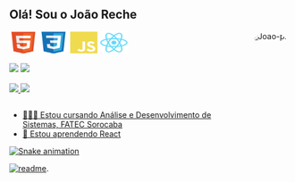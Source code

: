 ## Olá! Sou o João Reche

<div style="display: inline_block">
  <img align="center" alt="Joao-HTML" height="40" width="50" src="https://raw.githubusercontent.com/devicons/devicon/master/icons/html5/html5-original.svg">
  <img align="center" alt="Joao-CSS" height="40" width="50" src="https://raw.githubusercontent.com/devicons/devicon/master/icons/css3/css3-original.svg">
  <img align="center" alt="Joao-Js" height="40" width="50" src="https://raw.githubusercontent.com/devicons/devicon/master/icons/javascript/javascript-plain.svg">
  <img align="center" alt="Joao-React" height="40" width="50" src="https://raw.githubusercontent.com/devicons/devicon/master/icons/react/react-original.svg">
  <img align="right" alt="Joao-pic" height="150" style="border-radius:50px;" src="https://media.tenor.com/2yzvgWyZK7kAAAAi/animation-pixel-art.gif">
</div>
<div><br>
  <a href = "mailto:joaovitorpereirareche@gmail.com"><img src="https://img.shields.io/badge/-Gmail-%23333?style=for-the-badge&logo=gmail&logoColor=white" target="_blank"></a>
  <a href="www.linkedin.com/in/joão-reche" target="_blank"><img src="https://img.shields.io/badge/-LinkedIn-%230077B5?style=for-the-badge&logo=linkedin&logoColor=white" target="_blank"></a> 
</div>
<div align="left"><br>
  <a href="https://github.com/JoaoReche">
  <img height="175em" src="https://github-readme-stats.vercel.app/api?username=JoaoReche&show_icons=true&theme=dark&include_all_commits=true&count_private=true"/>
  <img height="175em" src="https://github-readme-stats.vercel.app/api/top-langs/?username=JoaoReche&layout=compact&langs_count=7&theme=dark"/>
</div>

##

  - 🧑🏻‍💻 Estou cursando Análise e Desenvolvimento de Sistemas, FATEC Sorocaba<br>
  - 📒 Estou aprendendo React
  
  ![Snake animation](https://github.com/JoaoReche/JoaoReche/blob/output/github-contribution-grid-snake.svg)

  [![readme](https://github-readme-stats.vercel.app/api/pin/?username=JoaoReche&repo=JoaoReche&theme=react)](https://github.com/JoaoReche/JoaoReche).
